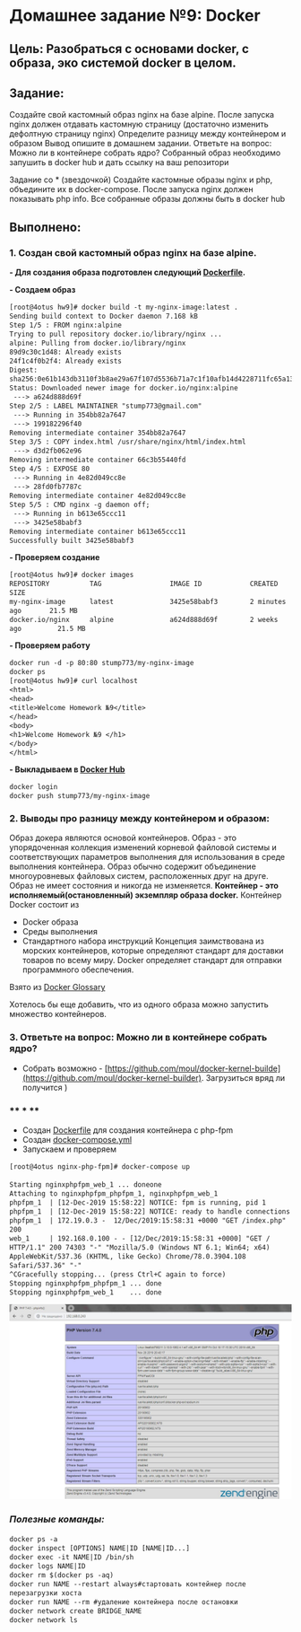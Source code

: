 # **Домашнее задание №9: Docker**

## **Цель: Разобраться с основами docker, с образа, эко системой docker в целом.**

## **Задание:**

Создайте свой кастомный образ nginx на базе alpine. После запуска nginx должен
отдавать кастомную страницу (достаточно изменить дефолтную страницу nginx)
Определите разницу между контейнером и образом
Вывод опишите в домашнем задании.
Ответьте на вопрос: Можно ли в контейнере собрать ядро?
Собранный образ необходимо запушить в docker hub и дать ссылку на ваш
репозитори

Задание со * (звездочкой)
Создайте кастомные образы nginx и php, объедините их в docker-compose.
После запуска nginx должен показывать php info.
Все собранные образы должны быть в docker hub


## **Выполнено:**

### **1. Создан  свой кастомный образ nginx на базе alpine.**

**- Для создания образа подготовлен следующий [Dockerfile](Dockerfile).**

**- Создаем образ**
```
[root@4otus hw9]# docker build -t my-nginx-image:latest .
Sending build context to Docker daemon 7.168 kB
Step 1/5 : FROM nginx:alpine
Trying to pull repository docker.io/library/nginx ...
alpine: Pulling from docker.io/library/nginx
89d9c30c1d48: Already exists
24f1c4f0b2f4: Already exists
Digest: sha256:0e61b143db3110f3b8ae29a67f107d5536b71a7c1f10afb14d4228711fc65a13
Status: Downloaded newer image for docker.io/nginx:alpine
 ---> a624d888d69f
Step 2/5 : LABEL MAINTAINER "stump773@gmail.com"
 ---> Running in 354bb82a7647
 ---> 199182296f40
Removing intermediate container 354bb82a7647
Step 3/5 : COPY index.html /usr/share/nginx/html/index.html
 ---> d3d2fb062e96
Removing intermediate container 66c3b55440fd
Step 4/5 : EXPOSE 80
 ---> Running in 4e82d049cc8e
 ---> 28fd0fb7787c
Removing intermediate container 4e82d049cc8e
Step 5/5 : CMD nginx -g daemon off;
 ---> Running in b613e65ccc11
 ---> 3425e58babf3
Removing intermediate container b613e65ccc11
Successfully built 3425e58babf3
```        


**- Проверяем создание**
```
[root@4otus hw9]# docker images
REPOSITORY          TAG                 IMAGE ID            CREATED             SIZE
my-nginx-image      latest              3425e58babf3        2 minutes ago       21.5 MB
docker.io/nginx     alpine              a624d888d69f        2 weeks ago         21.5 MB
```

**- Проверяем работу**
```
docker run -d -p 80:80 stump773/my-nginx-image
docker ps
[root@4otus hw9]# curl localhost
<html>
<head>
<title>Welcome Homework №9</title>
</head>
<body>
<h1>Welcome Homework №9 </h1>
</body>
</html>
```

**- Выкладываем в [Docker Hub](https://hub.docker.com/repository/docker/stump773/my-nginx-image)**
```
docker login
docker push stump773/my-nginx-image
```


### **2. Выводы про разницу между контейнером и образом:**
Образ докера являются основой контейнеров. Образ - это упорядоченная коллекция изменений корневой файловой системы и соответствующих параметров 
выполнения для использования в среде выполнения контейнера. 
Образ обычно содержит объединение многоуровневых файловых систем, расположенных друг на друге. Образ не имеет состояния и никогда не изменяется.
**Контейнер - это исполняемый(остановленный) экземпляр образа docker.** 
Контейнер Docker состоит из
- Docker образа 
- Среды выполнения
- Стандартного набора инструкций
Концепция заимствована из морских контейнеров, которые определяют стандарт для доставки товаров по всему миру. 
Docker определяет стандарт для отправки программного обеспечения.

Взято из [Docker Glossary](https://docs.docker.com/glossary/)

Хотелось бы еще добавить, что из одного образа можно запустить множество контейнеров.

### **3. Ответьте на вопрос: Можно ли в контейнере собрать ядро?**

- Собрать возможно - [https://github.com/moul/docker-kernel-builde](https://github.com/moul/docker-kernel-builder). 
 Загрузиться вряд ли получится )


### ** * **

- Создан [Dockerfile](./nginx-php-fpm/php-fpm/Dockerfile) для создания контейнера с php-fpm
- Создан [docker-compose.yml](./nginx-php-fpm/docker-compose.yml)
- Запускаем и проверяем
```
[root@4otus nginx-php-fpm]# docker-compose up

Starting nginxphpfpm_web_1 ... doneone
Attaching to nginxphpfpm_phpfpm_1, nginxphpfpm_web_1
phpfpm_1  | [12-Dec-2019 15:58:22] NOTICE: fpm is running, pid 1
phpfpm_1  | [12-Dec-2019 15:58:22] NOTICE: ready to handle connections
phpfpm_1  | 172.19.0.3 -  12/Dec/2019:15:58:31 +0000 "GET /index.php" 200
web_1     | 192.168.0.100 - - [12/Dec/2019:15:58:31 +0000] "GET / HTTP/1.1" 200 74303 "-" "Mozilla/5.0 (Windows NT 6.1; Win64; x64) AppleWebKit/537.36 (KHTML, like Gecko) Chrome/78.0.3904.108 Safari/537.36" "-"
^CGracefully stopping... (press Ctrl+C again to force)
Stopping nginxphpfpm_phpfpm_1 ... done
Stopping nginxphpfpm_web_1    ... done
```

![Screen](./nginx-php-fpm/screen.jpg)

### ***Полезные команды:***
```
docker ps -a
docker inspect [OPTIONS] NAME|ID [NAME|ID...]
docker exec -it NAME|ID /bin/sh
docker logs NAME|ID
docker rm $(docker ps -aq)
docker run NAME --restart always#стартовать контейнер после перезагрузки хоста
docker run NAME --rm #удаление контейнера после остановки
docker network create BRIDGE_NAME
docker network ls
```


 


